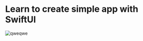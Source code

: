 # Learn to create simple app with SwiftUI


![qweqwe](https://user-images.githubusercontent.com/29440672/204098071-7c834c90-4052-4c5c-a85c-67821205ff43.gif)
